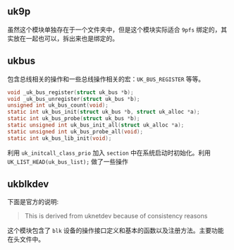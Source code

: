 ## uk9p
虽然这个模块单独存在于一个文件夹中，但是这个模块实际适合 `9pfs` 绑定的，其实放在一起也可以，拆出来也是绑定的。

## ukbus
包含总线相关的操作和一些总线操作相关的宏：`UK_BUS_REGISTER` 等等。
```c
void _uk_bus_register(struct uk_bus *b);
void _uk_bus_unregister(struct uk_bus *b);
unsigned int uk_bus_count(void);
static int uk_bus_init(struct uk_bus *b, struct uk_alloc *a);
static int uk_bus_probe(struct uk_bus *b);
static unsigned int uk_bus_init_all(struct uk_alloc *a);
static unsigned int uk_bus_probe_all(void);
static int uk_bus_lib_init(void);
```
利用 `uk_initcall_class_prio` 加入 `section` 中在系统启动时初始化。利用 `UK_LIST_HEAD(uk_bus_list);` 做了一些操作

## ukblkdev
下面是官方的说明:
>This is derived from uknetdev because of consistency reasons

这个模块包含了 `blk` 设备的操作接口定义和基本的函数以及注册方法。主要功能在头文件中。
